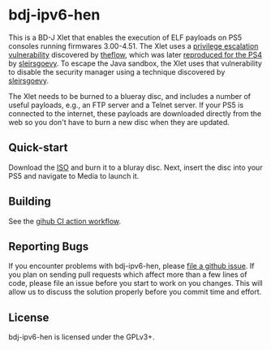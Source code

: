 # bdj-ipv6-hen
This is a BD-J Xlet that enables the execution of ELF payloads on PS5
consoles running firmwares 3.00-4.51. The Xlet uses a
[privilege escalation vulnerability][h1] discovered by [theflow][theflow],
which was later [reproduced for the PS4][insp1] by [sleirsgoevy][sleirsgoevy].
To escape the Java sandbox, the Xlet uses that vulnerability to disable the
security manager using a technique discovered by [sleirsgoevy][insp2].

The Xlet needs to be burned to a blueray disc, and includes a number
of useful payloads, e.g., an FTP server and a Telnet server. If your PS5 is
connected to the internet, these payloads are downloaded directly from
the web so you don't have to burn a new disc when they are updated.

## Quick-start
Download the [ISO][iso] and burn it to a bluray disc. Next, insert the disc into
your PS5 and navigate to Media to launch it.

## Building
See the [gihub CI action workflow][workflow].

## Reporting Bugs
If you encounter problems with bdj-ipv6-hen, please [file a github issue][issues].
If you plan on sending pull requests which affect more than a few lines of code,
please file an issue before you start to work on you changes. This will allow us
to discuss the solution properly before you commit time and effort.

## License
bdj-ipv6-hen is licensed under the GPLv3+.

[h1]: https://hackerone.com/reports/1379975
[insp1]: https://github.com/sleirsgoevy/bd-jb
[insp2]: https://github.com/sleirsgoevy/bd-jb/tree/ps5
[sleirsgoevy]: https://github.com/sleirsgoevy
[theflow]: https://github.com/TheOfficialFloW
[issues]: https://github.com/ps5-payload-dev/bdj-ipv6-hen/issues/new
[workflow]: https://github.com/ps5-payload-dev/bdj-ipv6-hen/blob/master/.github/workflows/ci.yml
[iso]: https://github.com/ps5-payload-dev/bdj-ipv6-hen/releases/latest/download/bdj-ipv6-hen.iso
